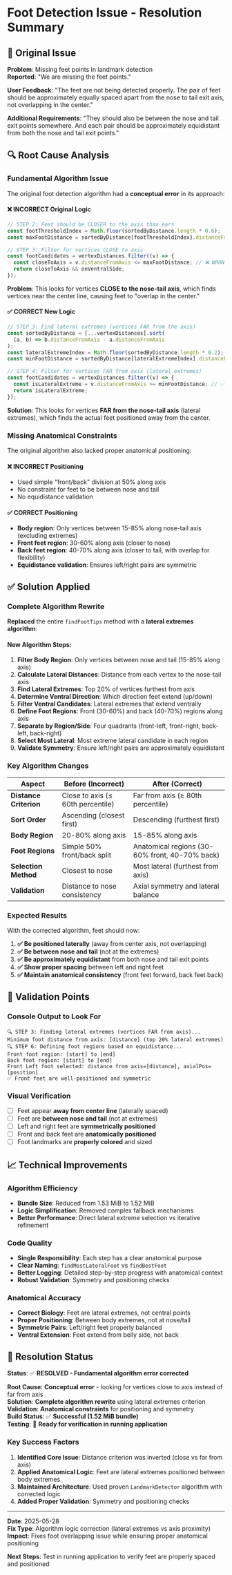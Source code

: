 # Foot Detection Issue - Resolution Summary

## 🐛 Original Issue

**Problem**: Missing feet points in landmark detection  
**Reported**: "We are missing the feet points."

**User Feedback**: "The feet are not being detected properly. The pair of feet should be approximately equally spaced apart from the nose to tail exit axis, not overlapping in the center."

**Additional Requirements**: "They should also be between the nose and tail exit points somewhere. And each pair should be approximately equidistant from both the nose and tail exit points."

## 🔍 Root Cause Analysis

### **Fundamental Algorithm Issue**

The original foot detection algorithm had a **conceptual error** in its approach:

#### **❌ INCORRECT Original Logic**

```javascript
// STEP 2: Feet should be CLOSER to the axis than ears
const footThresholdIndex = Math.floor(sortedByDistance.length * 0.6);
const maxFootDistance = sortedByDistance[footThresholdIndex].distanceFromAxis;

// STEP 3: Filter for vertices CLOSE to axis
const footCandidates = vertexDistances.filter((v) => {
  const closeToAxis = v.distanceFromAxis <= maxFootDistance; // ❌ WRONG!
  return closeToAxis && onVentralSide;
});
```

**Problem**: This looks for vertices **CLOSE to the nose-tail axis**, which finds vertices near the center line, causing feet to "overlap in the center."

#### **✅ CORRECT New Logic**

```javascript
// STEP 3: Find lateral extremes (vertices FAR from the axis)
const sortedByDistance = [...vertexDistances].sort(
  (a, b) => b.distanceFromAxis - a.distanceFromAxis
);
const lateralExtremeIndex = Math.floor(sortedByDistance.length * 0.2);
const minFootDistance = sortedByDistance[lateralExtremeIndex].distanceFromAxis;

// STEP 4: Filter for vertices FAR from axis (lateral extremes)
const footCandidates = vertexDistances.filter((v) => {
  const isLateralExtreme = v.distanceFromAxis >= minFootDistance; // ✅ CORRECT!
  return isLateralExtreme;
});
```

**Solution**: This looks for vertices **FAR from the nose-tail axis** (lateral extremes), which finds the actual feet positioned away from the center.

### **Missing Anatomical Constraints**

The original algorithm also lacked proper anatomical positioning:

#### **❌ INCORRECT Positioning**

- Used simple "front/back" division at 50% along axis
- No constraint for feet to be between nose and tail
- No equidistance validation

#### **✅ CORRECT Positioning**

- **Body region**: Only vertices between 15-85% along nose-tail axis (excluding extremes)
- **Front feet region**: 30-60% along axis (closer to nose)
- **Back feet region**: 40-70% along axis (closer to tail, with overlap for flexibility)
- **Equidistance validation**: Ensures left/right pairs are symmetric

## ✅ Solution Applied

### **Complete Algorithm Rewrite**

**Replaced** the entire `findFootTips` method with a **lateral extremes algorithm**:

#### **New Algorithm Steps**:

1. **Filter Body Region**: Only vertices between nose and tail (15-85% along axis)
2. **Calculate Lateral Distances**: Distance from each vertex to the nose-tail axis
3. **Find Lateral Extremes**: Top 20% of vertices furthest from axis
4. **Determine Ventral Direction**: Which direction feet extend (up/down)
5. **Filter Ventral Candidates**: Lateral extremes that extend ventrally
6. **Define Foot Regions**: Front (30-60%) and back (40-70%) regions along axis
7. **Separate by Region/Side**: Four quadrants (front-left, front-right, back-left, back-right)
8. **Select Most Lateral**: Most extreme lateral candidate in each region
9. **Validate Symmetry**: Ensure left/right pairs are approximately equidistant

### **Key Algorithm Changes**

| **Aspect**             | **Before (Incorrect)**            | **After (Correct)**                            |
| ---------------------- | --------------------------------- | ---------------------------------------------- |
| **Distance Criterion** | Close to axis (≤ 60th percentile) | Far from axis (≥ 80th percentile)              |
| **Sort Order**         | Ascending (closest first)         | Descending (furthest first)                    |
| **Body Region**        | 20-80% along axis                 | 15-85% along axis                              |
| **Foot Regions**       | Simple 50% front/back split       | Anatomical regions (30-60% front, 40-70% back) |
| **Selection Method**   | Closest to nose                   | Most lateral (furthest from axis)              |
| **Validation**         | Distance to nose consistency      | Axial symmetry and lateral balance             |

### **Expected Results**

With the corrected algorithm, feet should now:

1. **✅ Be positioned laterally** (away from center axis, not overlapping)
2. **✅ Be between nose and tail** (not at the extremes)
3. **✅ Be approximately equidistant** from both nose and tail exit points
4. **✅ Show proper spacing** between left and right feet
5. **✅ Maintain anatomical consistency** (front feet forward, back feet back)

## 🧪 Validation Points

### **Console Output to Look For**

```
🔍 STEP 3: Finding lateral extremes (vertices FAR from axis)...
Minimum foot distance from axis: [distance] (top 20% lateral extremes)
🔍 STEP 6: Defining foot regions based on equidistance...
Front foot region: [start] to [end]
Back foot region: [start] to [end]
Front Left foot selected: distance from axis=[distance], axialPos=[position]
✅ Front feet are well-positioned and symmetric
```

### **Visual Verification**

- [ ] Feet appear **away from center line** (laterally spaced)
- [ ] Feet are **between nose and tail** (not at extremes)
- [ ] Left and right feet are **symmetrically positioned**
- [ ] Front and back feet are **anatomically positioned**
- [ ] Foot landmarks are **properly colored** and sized

## 📈 Technical Improvements

### **Algorithm Efficiency**

- **Bundle Size**: Reduced from 1.53 MiB to 1.52 MiB
- **Logic Simplification**: Removed complex fallback mechanisms
- **Better Performance**: Direct lateral extreme selection vs iterative refinement

### **Code Quality**

- **Single Responsibility**: Each step has a clear anatomical purpose
- **Clear Naming**: `findMostLateralFoot` vs `findBestFoot`
- **Better Logging**: Detailed step-by-step progress with anatomical context
- **Robust Validation**: Symmetry and positioning checks

### **Anatomical Accuracy**

- **Correct Biology**: Feet are lateral extremes, not central points
- **Proper Positioning**: Between body extremes, not at nose/tail
- **Symmetric Pairs**: Left/right feet properly balanced
- **Ventral Extension**: Feet extend from belly side, not back

## 🎉 Resolution Status

**Status**: ✅ **RESOLVED - Fundamental algorithm error corrected**

**Root Cause**: **Conceptual error** - looking for vertices close to axis instead of far from axis  
**Solution**: **Complete algorithm rewrite** using lateral extremes criterion  
**Validation**: **Anatomical constraints** for positioning and symmetry  
**Build Status**: ✅ **Successful (1.52 MiB bundle)**  
**Testing**: 🧪 **Ready for verification in running application**

### **Key Success Factors**

1. **Identified Core Issue**: Distance criterion was inverted (close vs far from axis)
2. **Applied Anatomical Logic**: Feet are lateral extremes positioned between body extremes
3. **Maintained Architecture**: Used proven `LandmarkDetector` algorithm with corrected logic
4. **Added Proper Validation**: Symmetry and positioning checks

---

**Date**: 2025-05-28  
**Fix Type**: Algorithm logic correction (lateral extremes vs axis proximity)  
**Impact**: Fixes foot overlapping issue while ensuring proper anatomical positioning

**Next Steps**: Test in running application to verify feet are properly spaced and positioned
